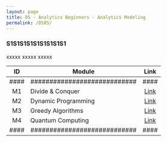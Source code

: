 ```yaml
---
layout: page
title: 05 - Analytics Beginners - Analytics Modeling
permalink: /DS05/
---
```


<h3>S1S1S1S1S1S1S1S1S1</h3>

xxxxx xxxxx xxxxx

| ID | Module                     |Link|
|:--:|----------------------------|:--:|
|####|############################|####|
| M1 | Divide & Conquer           |[Link](/03-MSDS-Courses/DS03/M1/)|
| M2 | Dynamic Programming        |[Link](/03-MSDS-Courses/DS03/M2/)|
| M3 | Greedy Algorithms          |[Link](/03-MSDS-Courses/DS03/M3/)|
| M4 | Quantum Computing          |[Link](/03-MSDS-Courses/DS03/M4/)|
|####|############################|####|

